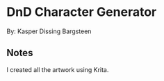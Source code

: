 # DnD Character Generator

By: Kasper Dissing Bargsteen

## Notes
I created all the artwork using Krita.
